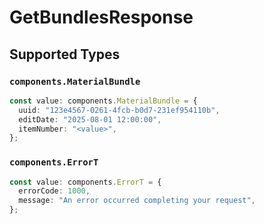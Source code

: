 # GetBundlesResponse


## Supported Types

### `components.MaterialBundle`

```typescript
const value: components.MaterialBundle = {
  uuid: "123e4567-0261-4fcb-b0d7-231ef954110b",
  editDate: "2025-08-01 12:00:00",
  itemNumber: "<value>",
};
```

### `components.ErrorT`

```typescript
const value: components.ErrorT = {
  errorCode: 1000,
  message: "An error occurred completing your request",
};
```

